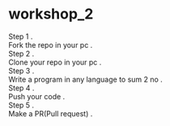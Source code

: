 # workshop_2
Step 1 .   
Fork the repo in your pc .   
Step 2 .   
Clone your repo in your pc .   
Step 3 .   
Write a program in any language to sum 2 no .     
Step 4 .   
Push your code .   
Step 5 .   
Make a PR(Pull request) .   
